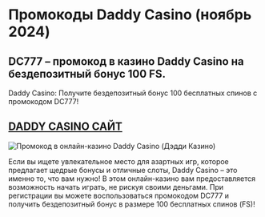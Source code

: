 # Промокоды Daddy Casino (ноябрь 2024)
## DC777 – промокод в казино Daddy Casino на бездепозитный бонус 100 FS.
Daddy Casino: Получите бездепозитный бонус 100 бесплатных спинов с промокодом DC777! 

## [DADDY CASINO САЙТ](https://linkcasino.ru/daddy_vip)

![Промокод в онлайн-казино Daddy Casino (Дэдди Казино)](https://github.com/user-attachments/assets/4fc61b03-2e14-4a81-a914-9acefecd6b4c)


Если вы ищете увлекательное место для азартных игр, которое предлагает щедрые бонусы и отличные слоты, Daddy Casino – это именно то, что вам нужно! В этом онлайн-казино вам предоставляется возможность начать играть, не рискуя своими деньгами. 
При регистрации вы можете воспользоваться промокодом DC777 и получить бездепозитный бонус в размере 100 бесплатных спинов (FS)! 
